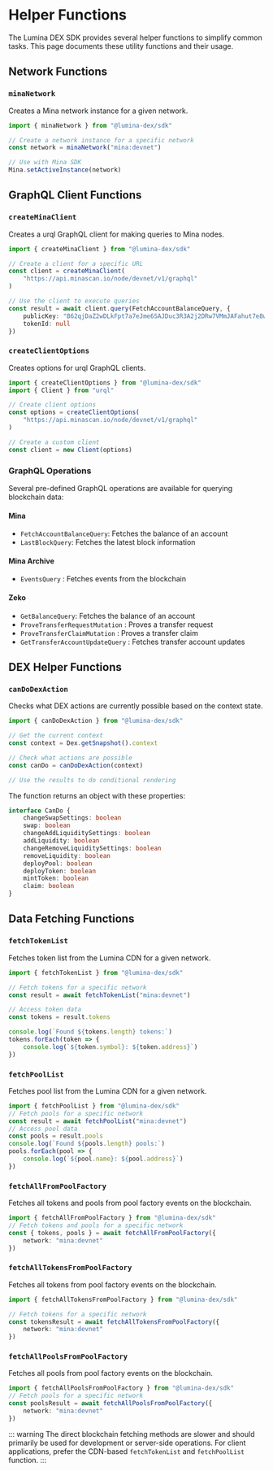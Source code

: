 # Helper Functions

The Lumina DEX SDK provides several helper functions to simplify common tasks. This page documents these utility functions and their usage.

## Network Functions

### `minaNetwork`

Creates a Mina network instance for a given network.

```ts
import { minaNetwork } from "@lumina-dex/sdk"

// Create a network instance for a specific network
const network = minaNetwork("mina:devnet")

// Use with Mina SDK
Mina.setActiveInstance(network)
```

## GraphQL Client Functions

### `createMinaClient`

Creates a urql GraphQL client for making queries to Mina nodes.

```ts
import { createMinaClient } from "@lumina-dex/sdk"

// Create a client for a specific URL
const client = createMinaClient(
	"https://api.minascan.io/node/devnet/v1/graphql"
)

// Use the client to execute queries
const result = await client.query(FetchAccountBalanceQuery, {
	publicKey: "B62qjDaZ2wDLkFpt7a7eJme6SAJDuc3R3A2j2DRw7VMmJAFahut7e8w",
	tokenId: null
})
```

### `createClientOptions`

Creates options for urql GraphQL clients.

```ts
import { createClientOptions } from "@lumina-dex/sdk"
import { Client } from "urql"

// Create client options
const options = createClientOptions(
	"https://api.minascan.io/node/devnet/v1/graphql"
)

// Create a custom client
const client = new Client(options)
```

### GraphQL Operations

Several pre-defined GraphQL operations are available for querying blockchain data:

#### Mina

- `FetchAccountBalanceQuery`: Fetches the balance of an account
- `LastBlockQuery`: Fetches the latest block information

#### Mina Archive

- `EventsQuery` : Fetches events from the blockchain

#### Zeko

- `GetBalanceQuery`: Fetches the balance of an account
- `ProveTransferRequestMutation` : Proves a transfer request
- `ProveTransferClaimMutation` : Proves a transfer claim
- `GetTransferAccountUpdateQuery` : Fetches transfer account updates

## DEX Helper Functions

### `canDoDexAction`

Checks what DEX actions are currently possible based on the context state.

```ts
import { canDoDexAction } from "@lumina-dex/sdk"

// Get the current context
const context = Dex.getSnapshot().context

// Check what actions are possible
const canDo = canDoDexAction(context)

// Use the results to do conditional rendering
```

The function returns an object with these properties:

```ts
interface CanDo {
	changeSwapSettings: boolean
	swap: boolean
	changeAddLiquiditySettings: boolean
	addLiquidity: boolean
	changeRemoveLiquiditySettings: boolean
	removeLiquidity: boolean
	deployPool: boolean
	deployToken: boolean
	mintToken: boolean
	claim: boolean
}
```

## Data Fetching Functions

### `fetchTokenList`

Fetches token list from the Lumina CDN for a given network.

```ts
import { fetchTokenList } from "@lumina-dex/sdk"

// Fetch tokens for a specific network
const result = await fetchTokenList("mina:devnet")

// Access token data
const tokens = result.tokens

console.log(`Found ${tokens.length} tokens:`)
tokens.forEach(token => {
	console.log(`${token.symbol}: ${token.address}`)
})
```

### `fetchPoolList`

Fetches pool list from the Lumina CDN for a given network.

```ts
import { fetchPoolList } from "@lumina-dex/sdk"
// Fetch pools for a specific network
const result = await fetchPoolList("mina:devnet")
// Access pool data
const pools = result.pools
console.log(`Found ${pools.length} pools:`)
pools.forEach(pool => {
	console.log(`${pool.name}: ${pool.address}`)
})
```

### `fetchAllFromPoolFactory`

Fetches all tokens and pools from pool factory events on the blockchain.

```ts
import { fetchAllFromPoolFactory } from "@lumina-dex/sdk"
// Fetch tokens and pools for a specific network
const { tokens, pools } = await fetchAllFromPoolFactory({
	network: "mina:devnet"
})
```

### `fetchAllTokensFromPoolFactory`

Fetches all tokens from pool factory events on the blockchain.

```ts
import { fetchAllTokensFromPoolFactory } from "@lumina-dex/sdk"

// Fetch tokens for a specific network
const tokensResult = await fetchAllTokensFromPoolFactory({
	network: "mina:devnet"
})
```

### `fetchAllPoolsFromPoolFactory`

Fetches all pools from pool factory events on the blockchain.

```ts
import { fetchAllPoolsFromPoolFactory } from "@lumina-dex/sdk"
// Fetch pools for a specific network
const poolsResult = await fetchAllPoolsFromPoolFactory({
	network: "mina:devnet"
})
```

::: warning
The direct blockchain fetching methods are slower and should primarily be used for development or server-side operations. For client applications, prefer the CDN-based `fetchTokenList` and `fetchPoolList` function.
:::
